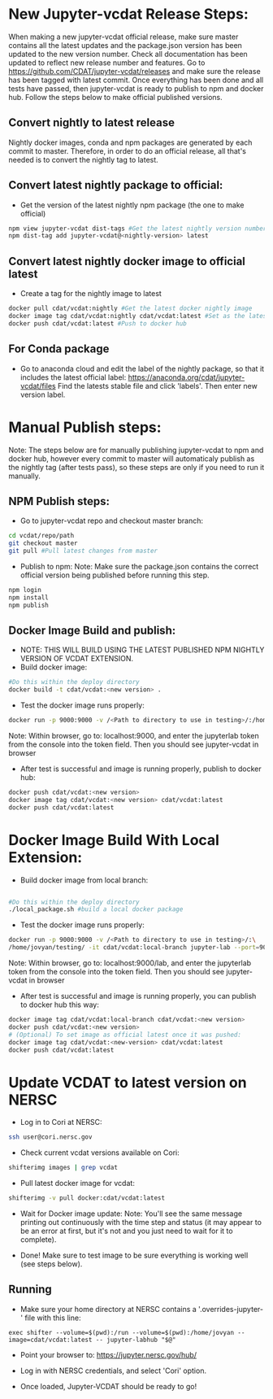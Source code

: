 # New Jupyter-vcdat Release Steps:

When making a new jupyter-vcdat official release, make sure master contains 
all the latest updates and the package.json version has been updated to the
new version number. Check all documentation has been updated to reflect new
release number and features. Go to https://github.com/CDAT/jupyter-vcdat/releases
and make sure the release has been tagged with latest commit.
Once everything has been done and all tests have passed, then jupyter-vcdat is
ready to publish to npm and docker hub. Follow the steps below to make official
published versions.

## Convert nightly to latest release
Nightly docker images, conda and npm packages are generated by each commit to
master. Therefore, in order to do an official release, all that's needed is to
convert the nightly tag to latest.

## Convert latest nightly package to official:
- Get the version of the latest nightly npm package (the one to make official)
```bash
npm view jupyter-vcdat dist-tags #Get the latest nightly version number
npm dist-tag add jupyter-vcdat@<nightly-version> latest
```

## Convert latest nightly docker image to official latest
- Create a tag for the nightly image to latest
```bash
docker pull cdat/vcdat:nightly #Get the latest docker nightly image
docker image tag cdat/vcdat:nightly cdat/vcdat:latest #Set as the latest image
docker push cdat/vcdat:latest #Push to docker hub
```

## For Conda package
- Go to anaconda cloud and edit the label of the nightly package, so that it
includes the latest official label: https://anaconda.org/cdat/jupyter-vcdat/files
Find the latests stable file and click 'labels'. Then enter new version label.

# Manual Publish steps:
Note: The steps below are for manually publishing jupyter-vcdat to npm and docker hub, 
however every commit to master will automaticaly publish as the nightly tag
(after tests pass), so these steps are only if you need to run it manually.

## NPM Publish steps:

- Go to jupyter-vcdat repo and checkout master branch:
```bash
cd vcdat/repo/path
git checkout master
git pull #Pull latest changes from master
```

- Publish to npm:
Note: Make sure the package.json contains the correct official version being published
before running this step.
```bash
npm login
npm install
npm publish
```
## Docker Image Build and publish:

- NOTE: THIS WILL BUILD USING THE LATEST PUBLISHED NPM NIGHTLY VERSION OF VCDAT EXTENSION.
- Build docker image:
```bash
#Do this within the deploy directory
docker build -t cdat/vcdat:<new version> .
```

- Test the docker image runs properly:
```bash
docker run -p 9000:9000 -v /<Path to directory to use in testing>/:/home/jovyan/testing/ -it cdat/vcdat:<new version> jupyter lab --port=9000
```
Note: Within browser, go to: localhost:9000, and enter the jupyterlab token from the console into the token field. Then you should see jupyter-vcdat in browser

- After test is successful and image is running properly, publish to docker hub:
```bash
docker push cdat/vcdat:<new version>
docker image tag cdat/vcdat:<new version> cdat/vcdat:latest
docker push cdat/vcdat:latest
```

# Docker Image Build With Local Extension:

- Build docker image from local branch:
```bash

#Do this within the deploy directory
./local_package.sh #build a local docker package
```

- Test the docker image runs properly:
```bash
docker run -p 9000:9000 -v /<Path to directory to use in testing>/:\
/home/jovyan/testing/ -it cdat/vcdat:local-branch jupyter-lab --port=9000
```
Note: Within browser, go to: localhost:9000/lab, and enter the jupyterlab token from the console into the token field. Then you should see jupyter-vcdat in browser

- After test is successful and image is running properly, you can publish to docker hub this way:
```bash
docker image tag cdat/vcdat:local-branch cdat/vcdat:<new version>
docker push cdat/vcdat:<new version>
# (Optional) To set image as official latest once it was pushed:
docker image tag cdat/vcdat:<new-version> cdat/vcdat:latest
docker push cdat/vcdat:latest
```

# Update VCDAT to latest version on NERSC
- Log in to Cori at NERSC:
```bash
ssh user@cori.nersc.gov
```

- Check current vcdat versions available on Cori:
```bash
shifterimg images | grep vcdat
```

- Pull latest docker image for vcdat:
```bash
shifterimg -v pull docker:cdat/vcdat:latest
```
- Wait for Docker image update:
Note: You'll see the same message printing out continuously with the time step and status (it may appear to be an error at first, but it's not and you just need to wait for it to complete).

- Done! Make sure to test image to be sure everything is working well (see steps below).

## Running

- Make sure your home directory at NERSC contains a '.overrides-jupyter-' file with this line:
```
exec shifter --volume=$(pwd):/run --volume=$(pwd):/home/jovyan --image=cdat/vcdat:latest -- jupyter-labhub "$@"
```

- Point your browser to: https://jupyter.nersc.gov/hub/

- Log in with NERSC credentials, and select 'Cori' option.

- Once loaded, Jupyter-VCDAT should be ready to go!